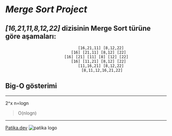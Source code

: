 # ***Merge Sort Project***

## *[16,21,11,8,12,22]* dizisinin Merge Sort türüne göre aşamaları:

<div style="text-align: center;">

                 [16,21,11] [8,12,22]
               [16] [21,11] [8,12] [22]
             [16] [21] [11] [8] [12] [22]
               [16] [11,21] [8,12] [22]
                 [11,16,21] [8,12,22]
                  [8,11,12,16,21,22]
</div>

## Big-O gösterimi 

---
2^x n=logn 
   > O(nlogn)
---

[Patika.dev](https://www.patika.dev/tr)
![patika logo](https://global-uploads.webflow.com/6097e0eca1e87557da031fef/609859a191abe5d64b17fed3_Patika%20logo.png)